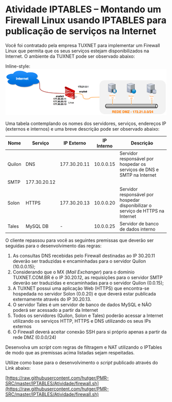 # **Atividade IPTABLES – Montando um Firewall Linux usando IPTABLES para publicação de serviços na Internet**

Você foi contratado pela empresa TUXNET para implementar um Firewall Linux que permita que os seus serviços estejam disponibilizados na Internet. O ambiente da TUXNET pode ser observado abaixo:

Inline-style: 
![alt text](https://github.com/hutger/PMR-SRC/blob/master/Aula%2007/Atividade/Atividade_IPTABLES.png "Atividade IPTABLES")


Uma tabela contemplando os nomes dos servidores, serviços, endereços IP (externos e internos) e uma breve descrição pode ser observado abaixo:

| **Nome** | **Serviço** | **IP Externo** | **IP Interno** | **Descrição** |
| --- | --- | --- | --- | --- |
| Quilon | DNS | 177.30.20.11 | 10.0.0.15 | Servidor responsável por hospedar os serviços de DNS e SMTP na Internet |
| SMTP | 177.30.20.12 |
| Solon | HTTPS | 177.30.20.13 | 10.0.0.20 | Servidor responsável por hospedar disponibilizar o serviço de HTTPS na Internet |
| Tales | MySQL DB | - | 10.0.0.25 | Servidor de banco de dados interno |

O cliente repassou para você as seguintes premissas que deverão ser seguidas para o desenvolvimento das regras:

1. As consultas DNS recebidas pelo Firewall destinadas ao IP 30.20.11 deverão ser traduzidas e encaminhadas para o servidor Quilon (10.0.0.15);
2. Considerando que o MX (_Mail Exchanger_) para o domínio TUXNET.COM.BR é o IP 30.20.12, as requisições para o servidor SMTP deverão ser traduzidas e encaminhadas para o servidor Quilon (0.0.15);
3. A TUXNET possui uma aplicação Web (HTTPS) que encontra-se hospedada no servidor Solon (0.0.20) e que deverá estar publicada externamente através do IP 30.20.13.
4. O servidor Tales é um servidor de banco de dados MySQL e NÃO poderá ser acessado a partir da Internet
5. Todos os servidores (Quilon, Solon e Tales) poderão acessar a Internet utilizando os serviços HTTP, HTTPS e DNS utilizando os seus IPs externos
6. O Firewall deverá aceitar conexão SSH para si próprio apenas a partir da rede DMZ (0.0.0/24)

Desenvolva um _script_ com regras de filtragem e NAT utilizando o IPTables de modo que as premissas acima listadas sejam respeitadas.

Utilize como base para o desenvolvimento o _script_ publicado através do Link abaixo:

[https://raw.githubusercontent.com/hutger/PMR-SRC/master/IPTABLES/Atividade/firewall.sh](https://raw.githubusercontent.com/hutger/PMR-SRC/master/IPTABLES/Atividade/firewall.sh)
